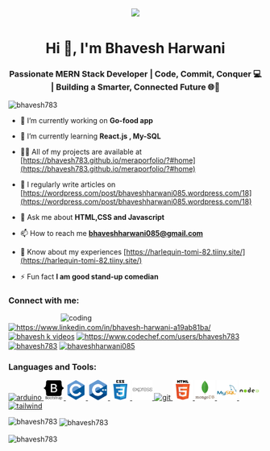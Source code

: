 <h1 align="center">
 <img src="https://github.com/topics/gifs?o=desc&s=updated" />
</h1>
<h1 align="center">Hi 👋, I'm Bhavesh Harwani</h1>
<h3 align="center">Passionate MERN Stack Developer | Code, Commit, Conquer 💻 | Building a Smarter, Connected Future 🌐🤖</h3>

<p align="left"> <img src="https://komarev.com/ghpvc/?username=bhavesh783&label=Profile%20views&color=0e75b6&style=flat" alt="bhavesh783" /> </p>

- 🔭 I’m currently working on **Go-food app**

- 🌱 I’m currently learning **React.js , My-SQL**

- 👨‍💻 All of my projects are available at [https://bhavesh783.github.io/meraporfolio/?#home](https://bhavesh783.github.io/meraporfolio/?#home)

- 📝 I regularly write articles on [https://wordpress.com/post/bhaveshharwani085.wordpress.com/18](https://wordpress.com/post/bhaveshharwani085.wordpress.com/18)

- 💬 Ask me about **HTML,CSS and Javascript**

- 📫 How to reach me **bhaveshharwani085@gmail.com**

- 📄 Know about my experiences [https://harlequin-tomi-82.tiiny.site/](https://harlequin-tomi-82.tiiny.site/)

- ⚡ Fun fact **I am good stand-up comedian**

<h3 align="left">Connect with me:</h3>
<img align ="right" alt = "coding" width="400" src="https://www.google.com/url?sa=i&url=https%3A%2F%2Ftenor.com%2Fview%2Fcoding-gif-18657810&psig=AOvVaw30Tu1UJ3mBufMyvK7Cj1WZ&ust=1693843203161000&source=images&cd=vfe&opi=89978449&ved=0CBAQjRxqFwoTCODwnOfnjoEDFQAAAAAdAAAAABAF">
<p align="left">
<a href="https://linkedin.com/in/https://www.linkedin.com/in/bhavesh-harwani-a19ab81ba/" target="blank"><img align="center" src="https://raw.githubusercontent.com/rahuldkjain/github-profile-readme-generator/master/src/images/icons/Social/linked-in-alt.svg" alt="https://www.linkedin.com/in/bhavesh-harwani-a19ab81ba/" height="30" width="40" /></a>
<a href="https://www.youtube.com/c/bhavesh k videos" target="blank"><img align="center" src="https://raw.githubusercontent.com/rahuldkjain/github-profile-readme-generator/master/src/images/icons/Social/youtube.svg" alt="bhavesh k videos" height="30" width="40" /></a>
<a href="https://www.codechef.com/users/https://www.codechef.com/users/bhavesh783" target="blank"><img align="center" src="https://cdn.jsdelivr.net/npm/simple-icons@3.1.0/icons/codechef.svg" alt="https://www.codechef.com/users/bhavesh783" height="30" width="40" /></a>
<a href="https://www.leetcode.com/bhavesh783" target="blank"><img align="center" src="https://raw.githubusercontent.com/rahuldkjain/github-profile-readme-generator/master/src/images/icons/Social/leet-code.svg" alt="bhavesh783" height="30" width="40" /></a>
<a href="https://auth.geeksforgeeks.org/user/bhaveshharwani085" target="blank"><img align="center" src="https://raw.githubusercontent.com/rahuldkjain/github-profile-readme-generator/master/src/images/icons/Social/geeks-for-geeks.svg" alt="bhaveshharwani085" height="30" width="40" /></a>
</p>

<h3 align="left">Languages and Tools:</h3>
<p align="left"> <a href="https://www.arduino.cc/" target="_blank" rel="noreferrer"> <img src="https://cdn.worldvectorlogo.com/logos/arduino-1.svg" alt="arduino" width="40" height="40"/> </a> <a href="https://getbootstrap.com" target="_blank" rel="noreferrer"> <img src="https://raw.githubusercontent.com/devicons/devicon/master/icons/bootstrap/bootstrap-plain-wordmark.svg" alt="bootstrap" width="40" height="40"/> </a> <a href="https://www.cprogramming.com/" target="_blank" rel="noreferrer"> <img src="https://raw.githubusercontent.com/devicons/devicon/master/icons/c/c-original.svg" alt="c" width="40" height="40"/> </a> <a href="https://www.w3schools.com/cpp/" target="_blank" rel="noreferrer"> <img src="https://raw.githubusercontent.com/devicons/devicon/master/icons/cplusplus/cplusplus-original.svg" alt="cplusplus" width="40" height="40"/> </a> <a href="https://www.w3schools.com/css/" target="_blank" rel="noreferrer"> <img src="https://raw.githubusercontent.com/devicons/devicon/master/icons/css3/css3-original-wordmark.svg" alt="css3" width="40" height="40"/> </a> <a href="https://expressjs.com" target="_blank" rel="noreferrer"> <img src="https://raw.githubusercontent.com/devicons/devicon/master/icons/express/express-original-wordmark.svg" alt="express" width="40" height="40"/> </a> <a href="https://git-scm.com/" target="_blank" rel="noreferrer"> <img src="https://www.vectorlogo.zone/logos/git-scm/git-scm-icon.svg" alt="git" width="40" height="40"/> </a> <a href="https://www.w3.org/html/" target="_blank" rel="noreferrer"> <img src="https://raw.githubusercontent.com/devicons/devicon/master/icons/html5/html5-original-wordmark.svg" alt="html5" width="40" height="40"/> </a> <a href="https://www.mongodb.com/" target="_blank" rel="noreferrer"> <img src="https://raw.githubusercontent.com/devicons/devicon/master/icons/mongodb/mongodb-original-wordmark.svg" alt="mongodb" width="40" height="40"/> </a> <a href="https://www.mysql.com/" target="_blank" rel="noreferrer"> <img src="https://raw.githubusercontent.com/devicons/devicon/master/icons/mysql/mysql-original-wordmark.svg" alt="mysql" width="40" height="40"/> </a> <a href="https://nodejs.org" target="_blank" rel="noreferrer"> <img src="https://raw.githubusercontent.com/devicons/devicon/master/icons/nodejs/nodejs-original-wordmark.svg" alt="nodejs" width="40" height="40"/> </a> <a href="https://tailwindcss.com/" target="_blank" rel="noreferrer"> <img src="https://www.vectorlogo.zone/logos/tailwindcss/tailwindcss-icon.svg" alt="tailwind" width="40" height="40"/> </a> </p>

<p><img align="left" src="https://github-readme-stats.vercel.app/api/top-langs?username=bhavesh783&show_icons=true&locale=en&layout=compact" alt="bhavesh783" /></p>

<p>&nbsp;<img align="center" src="https://github-readme-stats.vercel.app/api?username=bhavesh783&show_icons=true&locale=en" alt="bhavesh783" /></p>

<p><img align="center" src="https://github-readme-streak-stats.herokuapp.com/?user=bhavesh783&" alt="bhavesh783" /></p>

